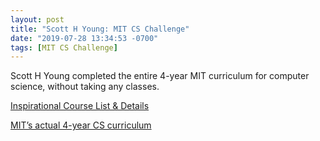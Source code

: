 ```yaml
---
layout: post
title: "Scott H Young: MIT CS Challenge"
date: "2019-07-28 13:34:53 -0700"
tags: [MIT CS Challenge]
---
```


Scott H Young completed the entire 4-year MIT curriculum for computer science, without taking any classes.

[Inspirational Course List & Details](https://www.scotthyoung.com/blog/myprojects/mit-challenge-2/)

[MIT’s actual 4-year CS curriculum](http://catalog.mit.edu/degree-charts/computer-science-engineering-course-6-3/)
